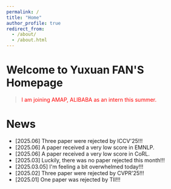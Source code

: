 ```yaml
---
permalink: /
title: "Home"
author_profile: true
redirect_from: 
  - /about/
  - /about.html
---
```


Welcome to Yuxuan FAN'S Homepage
======

> <span style="color: red">I am joining AMAP, ALIBABA as an intern this summer.</span>

News
======
- [2025.06] Three paper were rejected by ICCV'25!!!
- [2025.06] A paper received a very low score in EMNLP.
- [2025.06] A paper received a very low score in CoRL.
- [2025.03] Luckily, there was no paper rejected this month!!!
- [2025.03.05] I'm feeling a bit overwhelmed today!!!
- [2025.02] Three paper were rejected by CVPR'25!!!
- [2025.01] One paper was rejected by TII!!!


